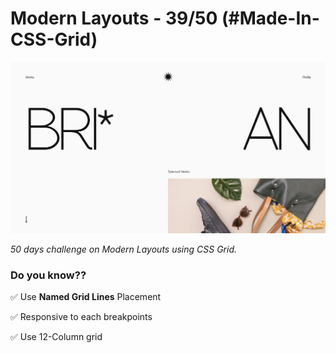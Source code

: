 # Modern Layouts - 39/50 (#Made-In-CSS-Grid)

![Screenshot](/assets/screenshot/layout-39-screenshot.png)

_50 days challenge on Modern Layouts using CSS Grid._

### Do you know??

✅ Use **Named Grid Lines** Placement

✅ Responsive to each breakpoints

✅ Use 12-Column grid
